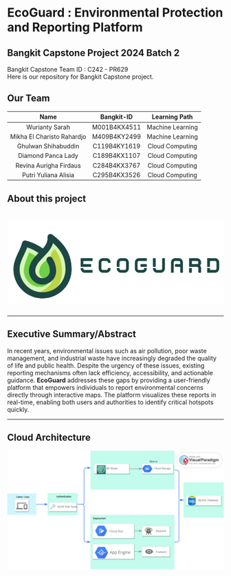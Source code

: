 # EcoGuard : Environmental Protection and Reporting Platform

## Bangkit Capstone Project 2024 Batch 2

Bangkit Capstone Team ID : C242 - PR629 <br>
Here is our repository for Bangkit Capstone project. 


## Our Team

|              Name              | Bangkit-ID   |   Learning Path    |                                                                    
| :----------------------------: | :--------:   | :----------------: | 
| Wurianty Sarah                 | M001B4KX4511 |  Machine Learning  |            
| Mikha El Charisto Rahardjo     | M409B4KY2499 |  Machine Learning  |              
| Ghulwan Shihabuddin            | C119B4KY1619 |  Cloud Computing   |            
| Diamond Panca Lady             | C189B4KX1107 |  Cloud Computing   |    
| Revina Aurigha Firdaus         | C284B4KX3767 |  Cloud Computing   | 
| Putri Yuliana Alisia           | C295B4KX3526 |  Cloud Computing   |  

## About this project
# ![EcoGuard Logo](./src/assets/logo.png)

---

## **Executive Summary/Abstract**
In recent years, environmental issues such as air pollution, poor waste management, and industrial waste have increasingly degraded the quality of life and public health. Despite the urgency of these issues, existing reporting mechanisms often lack efficiency, accessibility, and actionable guidance. **EcoGuard** addresses these gaps by providing a user-friendly platform that empowers individuals to report environmental concerns directly through interactive maps. The platform visualizes these reports in real-time, enabling both users and authorities to identify critical hotspots quickly.

---

## Cloud Architecture

![CloudArchitecture](https://github.com/elixierrr/EcoGuard/blob/master/assets/CloudArchitecture.png)

